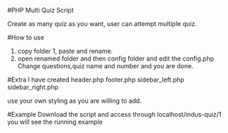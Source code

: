 #PHP Multi Quiz Script

Create as many quiz as you want, user can attempt multiple quiz.

#How to use
1. copy folder 1, paste and rename.
2. open renamed folder and  then config folder and edit the config.php
	Change questions,quiz name and number and you are done.

#Extra
I have created
header.php
footer.php
sidebar_left.php
sidebar_right.php

use your own styling as you are willing to add.

#Example
Download the script and access through localhost/indus-quiz/1
you will see the running example
